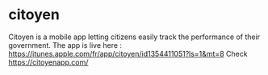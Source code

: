 # citoyen
Citoyen is a mobile app letting citizens easily track the performance of their government.
The app is live here : https://itunes.apple.com/fr/app/citoyen/id1354411051?ls=1&mt=8
Check https://citoyenapp.com/

